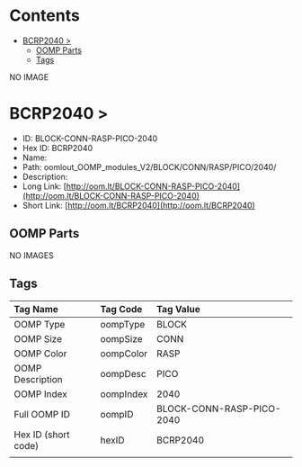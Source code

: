 



Contents
========

* [BCRP2040 > ](#bcrp2040--)
	* [OOMP Parts](#oomp-parts)
	* [Tags](#tags)
  
NO IMAGE  
# BCRP2040 > 

- ID: BLOCK-CONN-RASP-PICO-2040
- Hex ID: BCRP2040
- Name: 
- Path: oomlout_OOMP_modules_V2/BLOCK/CONN/RASP/PICO/2040/
- Description: 
- Long Link: [http://oom.lt/BLOCK-CONN-RASP-PICO-2040](http://oom.lt/BLOCK-CONN-RASP-PICO-2040)
- Short Link: [http://oom.lt/BCRP2040](http://oom.lt/BCRP2040)

## OOMP Parts
  
NO IMAGES  
## Tags
  

|Tag Name|Tag Code|Tag Value|
| :--- | :--- | :--- |
|OOMP Type|oompType|BLOCK|
|OOMP Size|oompSize|CONN|
|OOMP Color|oompColor|RASP|
|OOMP Description|oompDesc|PICO|
|OOMP Index|oompIndex|2040|
|Full OOMP ID|oompID|BLOCK-CONN-RASP-PICO-2040|
|Hex ID (short code)|hexID|BCRP2040|
||||
